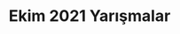 ---
layout: monthly
title: "Ekim 2021 Yarışmalar"
key: "ekim 2021"
description: "Son başvuru tarihi Ekim 2021 olan tüm resim yarışmaları, kitap okuma yarışmaları, senaryo yarışmaları ve edebiyat yarışmalarına bu sayfadan erişebilirsiniz "
permalink: "ekim-2021-yarismalar/"
---